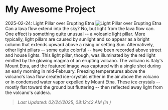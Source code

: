 # My Awesome Project

<!-- APOD Start -->
2025-02-24: Light Pillar over Erupting Etna
![Light Pillar over Erupting Etna](https://apod.nasa.gov/apod/image/2502/LightPillarVolcano_Calio_960.jpg)
Can a lava flow extend into the sky? No, but light from the lava flow can. One effect is something quite unusual -- a volcanic light pillar. More typically, light pillars are caused by sunlight and so appear as a bright column that extends upward above a rising or setting Sun. Alternatively, other light pillars -- some quite colorful -- have been recorded above street and house lights. This light pillar, though, was illuminated by the red light emitted by the glowing magma of an erupting volcano. The volcano is Italy's Mount Etna, and the featured image was captured with a single shot during an early morning in mid-February. Freezing temperatures above the volcano's lava flow created ice-crystals either in the air above the volcano or in condensed water vapor expelled by Mount Etna. These ice crystals -- mostly flat toward the ground but fluttering -- then reflected away light from the volcano's caldera.
> _Last Updated: 02/24/2025, 08:12:42 AM (in )_
<!-- APOD End -->
